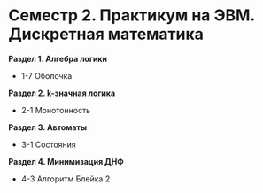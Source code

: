 # Семестр 2. Практикум на ЭВМ. Дискретная математика

**Раздел 1. Алгебра логики**

- 1-7 Оболочка

**Раздел 2. k-значная логика**

- 2-1 Монотонность

**Раздел 3. Автоматы**

- 3-1 Состояния

**Раздел 4. Минимизация ДНФ**

- 4-3 Алгоритм Блейка 2
